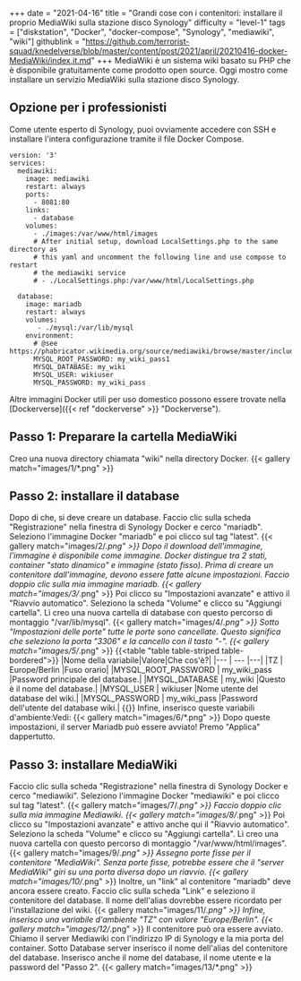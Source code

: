+++
date = "2021-04-16"
title = "Grandi cose con i contenitori: installare il proprio MediaWiki sulla stazione disco Synology"
difficulty = "level-1"
tags = ["diskstation", "Docker", "docker-compose", "Synology", "mediawiki", "wiki"]
githublink = "https://github.com/terrorist-squad/knedelverse/blob/master/content/post/2021/april/20210416-docker-MediaWiki/index.it.md"
+++
MediaWiki è un sistema wiki basato su PHP che è disponibile gratuitamente come prodotto open source. Oggi mostro come installare un servizio MediaWiki sulla stazione disco Synology.
## Opzione per i professionisti
Come utente esperto di Synology, puoi ovviamente accedere con SSH e installare l'intera configurazione tramite il file Docker Compose.
```
version: '3'
services:
  mediawiki:
    image: mediawiki
    restart: always
    ports:
      - 8081:80
    links:
      - database
    volumes:
      - ./images:/var/www/html/images
      # After initial setup, download LocalSettings.php to the same directory as
      # this yaml and uncomment the following line and use compose to restart
      # the mediawiki service
      # - ./LocalSettings.php:/var/www/html/LocalSettings.php

  database:
    image: mariadb
    restart: always
    volumes:
       - ./mysql:/var/lib/mysql
    environment:
      # @see https://phabricator.wikimedia.org/source/mediawiki/browse/master/includes/DefaultSettings.php
      MYSQL_ROOT_PASSWORD: my_wiki_pass1
      MYSQL_DATABASE: my_wiki
      MYSQL_USER: wikiuser
      MYSQL_PASSWORD: my_wiki_pass

```
Altre immagini Docker utili per uso domestico possono essere trovate nella [Dockerverse]({{< ref "dockerverse" >}} "Dockerverse").
## Passo 1: Preparare la cartella MediaWiki
Creo una nuova directory chiamata "wiki" nella directory Docker.
{{< gallery match="images/1/*.png" >}}

## Passo 2: installare il database
Dopo di che, si deve creare un database. Faccio clic sulla scheda "Registrazione" nella finestra di Synology Docker e cerco "mariadb". Seleziono l'immagine Docker "mariadb" e poi clicco sul tag "latest".
{{< gallery match="images/2/*.png" >}}
Dopo il download dell'immagine, l'immagine è disponibile come immagine. Docker distingue tra 2 stati, container "stato dinamico" e immagine (stato fisso). Prima di creare un contenitore dall'immagine, devono essere fatte alcune impostazioni. Faccio doppio clic sulla mia immagine mariadb.
{{< gallery match="images/3/*.png" >}}
Poi clicco su "Impostazioni avanzate" e attivo il "Riavvio automatico". Seleziono la scheda "Volume" e clicco su "Aggiungi cartella". Lì creo una nuova cartella di database con questo percorso di montaggio "/var/lib/mysql".
{{< gallery match="images/4/*.png" >}}
Sotto "Impostazioni delle porte" tutte le porte sono cancellate. Questo significa che seleziono la porta "3306" e la cancello con il tasto "-".
{{< gallery match="images/5/*.png" >}}
{{<table "table table-striped table-bordered">}}
|Nome della variabile|Valore|Che cos'è?|
|--- | --- |---|
|TZ	| Europe/Berlin	|Fuso orario|
|MYSQL_ROOT_PASSWORD	| my_wiki_pass	|Password principale del database.|
|MYSQL_DATABASE |	my_wiki	|Questo è il nome del database.|
|MYSQL_USER	| wikiuser |Nome utente del database del wiki.|
|MYSQL_PASSWORD	| my_wiki_pass |Password dell'utente del database wiki.|
{{</table>}}
Infine, inserisco queste variabili d'ambiente:Vedi:
{{< gallery match="images/6/*.png" >}}
Dopo queste impostazioni, il server Mariadb può essere avviato! Premo "Applica" dappertutto.
## Passo 3: installare MediaWiki
Faccio clic sulla scheda "Registrazione" nella finestra di Synology Docker e cerco "mediawiki". Seleziono l'immagine Docker "mediawiki" e poi clicco sul tag "latest".
{{< gallery match="images/7/*.png" >}}
Faccio doppio clic sulla mia immagine Mediawiki.
{{< gallery match="images/8/*.png" >}}
Poi clicco su "Impostazioni avanzate" e attivo anche qui il "Riavvio automatico". Seleziono la scheda "Volume" e clicco su "Aggiungi cartella". Lì creo una nuova cartella con questo percorso di montaggio "/var/www/html/images".
{{< gallery match="images/9/*.png" >}}
Assegno porte fisse per il contenitore "MediaWiki". Senza porte fisse, potrebbe essere che il "server MediaWiki" giri su una porta diversa dopo un riavvio.
{{< gallery match="images/10/*.png" >}}
Inoltre, un "link" al contenitore "mariadb" deve ancora essere creato. Faccio clic sulla scheda "Link" e seleziono il contenitore del database. Il nome dell'alias dovrebbe essere ricordato per l'installazione del wiki.
{{< gallery match="images/11/*.png" >}}
Infine, inserisco una variabile d'ambiente "TZ" con valore "Europe/Berlin".
{{< gallery match="images/12/*.png" >}}
Il contenitore può ora essere avviato. Chiamo il server Mediawiki con l'indirizzo IP di Synology e la mia porta del container. Sotto Database server inserisco il nome dell'alias del contenitore del database. Inserisco anche il nome del database, il nome utente e la password del "Passo 2".
{{< gallery match="images/13/*.png" >}}
